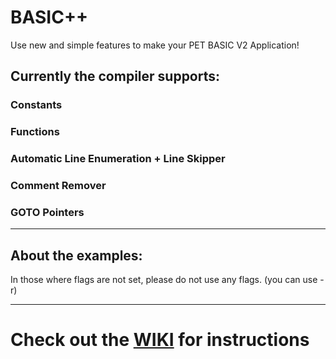 # BASIC++

Use new and simple features to make your PET BASIC V2 Application!

## Currently the compiler supports:
### Constants
### Functions
### Automatic Line Enumeration + Line Skipper
### Comment Remover
### GOTO Pointers
_____
## About the examples:
In those where flags are not set, please do not use any flags. (you can use -r)
_____
# Check out the [WIKI](https://github.com/AGO061/BASICPP/wiki) for instructions
